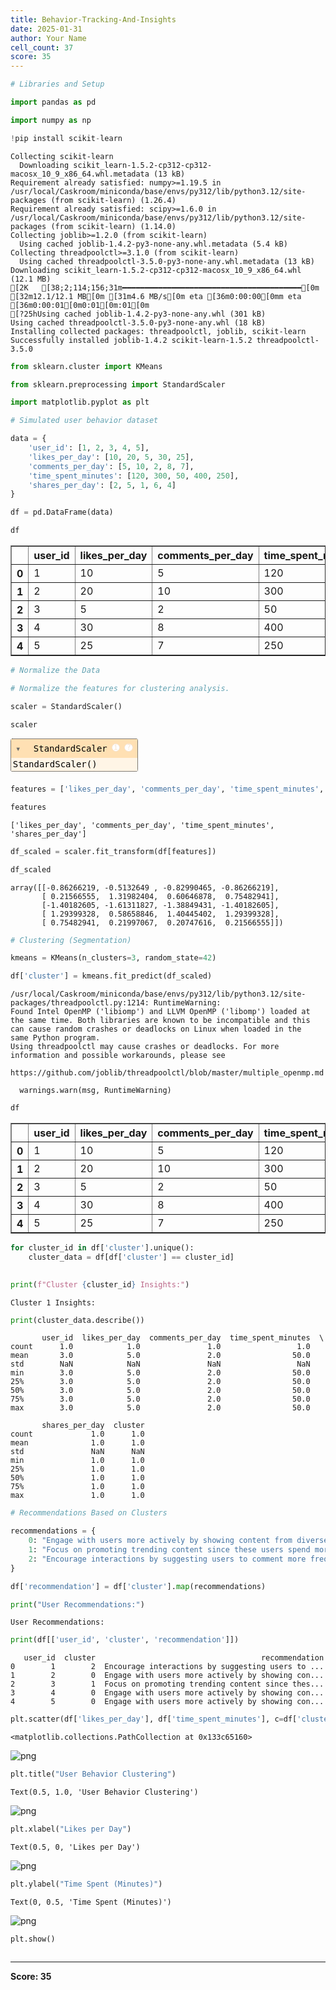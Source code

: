 ```yaml
---
title: Behavior-Tracking-And-Insights
date: 2025-01-31
author: Your Name
cell_count: 37
score: 35
---
```


```python
# Libraries and Setup
```


```python
import pandas as pd
```


```python
import numpy as np
```


```python
!pip install scikit-learn
```

    Collecting scikit-learn
      Downloading scikit_learn-1.5.2-cp312-cp312-macosx_10_9_x86_64.whl.metadata (13 kB)
    Requirement already satisfied: numpy>=1.19.5 in /usr/local/Caskroom/miniconda/base/envs/py312/lib/python3.12/site-packages (from scikit-learn) (1.26.4)
    Requirement already satisfied: scipy>=1.6.0 in /usr/local/Caskroom/miniconda/base/envs/py312/lib/python3.12/site-packages (from scikit-learn) (1.14.0)
    Collecting joblib>=1.2.0 (from scikit-learn)
      Using cached joblib-1.4.2-py3-none-any.whl.metadata (5.4 kB)
    Collecting threadpoolctl>=3.1.0 (from scikit-learn)
      Using cached threadpoolctl-3.5.0-py3-none-any.whl.metadata (13 kB)
    Downloading scikit_learn-1.5.2-cp312-cp312-macosx_10_9_x86_64.whl (12.1 MB)
    [2K   [38;2;114;156;31m━━━━━━━━━━━━━━━━━━━━━━━━━━━━━━━━━━━━━━━━[0m [32m12.1/12.1 MB[0m [31m4.6 MB/s[0m eta [36m0:00:00[0mm eta [36m0:00:01[0m0:01[0m:01[0m
    [?25hUsing cached joblib-1.4.2-py3-none-any.whl (301 kB)
    Using cached threadpoolctl-3.5.0-py3-none-any.whl (18 kB)
    Installing collected packages: threadpoolctl, joblib, scikit-learn
    Successfully installed joblib-1.4.2 scikit-learn-1.5.2 threadpoolctl-3.5.0



```python
from sklearn.cluster import KMeans
```


```python
from sklearn.preprocessing import StandardScaler
```


```python
import matplotlib.pyplot as plt
```


```python
# Simulated user behavior dataset
```


```python
data = {
    'user_id': [1, 2, 3, 4, 5],
    'likes_per_day': [10, 20, 5, 30, 25],
    'comments_per_day': [5, 10, 2, 8, 7],
    'time_spent_minutes': [120, 300, 50, 400, 250],
    'shares_per_day': [2, 5, 1, 6, 4]
}
```


```python
df = pd.DataFrame(data)
```


```python
df
```




<div>
<style scoped>
    .dataframe tbody tr th:only-of-type {
        vertical-align: middle;
    }

    .dataframe tbody tr th {
        vertical-align: top;
    }

    .dataframe thead th {
        text-align: right;
    }
</style>
<table border="1" class="dataframe">
  <thead>
    <tr style="text-align: right;">
      <th></th>
      <th>user_id</th>
      <th>likes_per_day</th>
      <th>comments_per_day</th>
      <th>time_spent_minutes</th>
      <th>shares_per_day</th>
    </tr>
  </thead>
  <tbody>
    <tr>
      <th>0</th>
      <td>1</td>
      <td>10</td>
      <td>5</td>
      <td>120</td>
      <td>2</td>
    </tr>
    <tr>
      <th>1</th>
      <td>2</td>
      <td>20</td>
      <td>10</td>
      <td>300</td>
      <td>5</td>
    </tr>
    <tr>
      <th>2</th>
      <td>3</td>
      <td>5</td>
      <td>2</td>
      <td>50</td>
      <td>1</td>
    </tr>
    <tr>
      <th>3</th>
      <td>4</td>
      <td>30</td>
      <td>8</td>
      <td>400</td>
      <td>6</td>
    </tr>
    <tr>
      <th>4</th>
      <td>5</td>
      <td>25</td>
      <td>7</td>
      <td>250</td>
      <td>4</td>
    </tr>
  </tbody>
</table>
</div>




```python
# Normalize the Data
```


```python
# Normalize the features for clustering analysis.
```


```python
scaler = StandardScaler()
```


```python
scaler
```




<style>#sk-container-id-1 {
  /* Definition of color scheme common for light and dark mode */
  --sklearn-color-text: black;
  --sklearn-color-line: gray;
  /* Definition of color scheme for unfitted estimators */
  --sklearn-color-unfitted-level-0: #fff5e6;
  --sklearn-color-unfitted-level-1: #f6e4d2;
  --sklearn-color-unfitted-level-2: #ffe0b3;
  --sklearn-color-unfitted-level-3: chocolate;
  /* Definition of color scheme for fitted estimators */
  --sklearn-color-fitted-level-0: #f0f8ff;
  --sklearn-color-fitted-level-1: #d4ebff;
  --sklearn-color-fitted-level-2: #b3dbfd;
  --sklearn-color-fitted-level-3: cornflowerblue;

  /* Specific color for light theme */
  --sklearn-color-text-on-default-background: var(--sg-text-color, var(--theme-code-foreground, var(--jp-content-font-color1, black)));
  --sklearn-color-background: var(--sg-background-color, var(--theme-background, var(--jp-layout-color0, white)));
  --sklearn-color-border-box: var(--sg-text-color, var(--theme-code-foreground, var(--jp-content-font-color1, black)));
  --sklearn-color-icon: #696969;

  @media (prefers-color-scheme: dark) {
    /* Redefinition of color scheme for dark theme */
    --sklearn-color-text-on-default-background: var(--sg-text-color, var(--theme-code-foreground, var(--jp-content-font-color1, white)));
    --sklearn-color-background: var(--sg-background-color, var(--theme-background, var(--jp-layout-color0, #111)));
    --sklearn-color-border-box: var(--sg-text-color, var(--theme-code-foreground, var(--jp-content-font-color1, white)));
    --sklearn-color-icon: #878787;
  }
}

#sk-container-id-1 {
  color: var(--sklearn-color-text);
}

#sk-container-id-1 pre {
  padding: 0;
}

#sk-container-id-1 input.sk-hidden--visually {
  border: 0;
  clip: rect(1px 1px 1px 1px);
  clip: rect(1px, 1px, 1px, 1px);
  height: 1px;
  margin: -1px;
  overflow: hidden;
  padding: 0;
  position: absolute;
  width: 1px;
}

#sk-container-id-1 div.sk-dashed-wrapped {
  border: 1px dashed var(--sklearn-color-line);
  margin: 0 0.4em 0.5em 0.4em;
  box-sizing: border-box;
  padding-bottom: 0.4em;
  background-color: var(--sklearn-color-background);
}

#sk-container-id-1 div.sk-container {
  /* jupyter's `normalize.less` sets `[hidden] { display: none; }`
     but bootstrap.min.css set `[hidden] { display: none !important; }`
     so we also need the `!important` here to be able to override the
     default hidden behavior on the sphinx rendered scikit-learn.org.
     See: https://github.com/scikit-learn/scikit-learn/issues/21755 */
  display: inline-block !important;
  position: relative;
}

#sk-container-id-1 div.sk-text-repr-fallback {
  display: none;
}

div.sk-parallel-item,
div.sk-serial,
div.sk-item {
  /* draw centered vertical line to link estimators */
  background-image: linear-gradient(var(--sklearn-color-text-on-default-background), var(--sklearn-color-text-on-default-background));
  background-size: 2px 100%;
  background-repeat: no-repeat;
  background-position: center center;
}

/* Parallel-specific style estimator block */

#sk-container-id-1 div.sk-parallel-item::after {
  content: "";
  width: 100%;
  border-bottom: 2px solid var(--sklearn-color-text-on-default-background);
  flex-grow: 1;
}

#sk-container-id-1 div.sk-parallel {
  display: flex;
  align-items: stretch;
  justify-content: center;
  background-color: var(--sklearn-color-background);
  position: relative;
}

#sk-container-id-1 div.sk-parallel-item {
  display: flex;
  flex-direction: column;
}

#sk-container-id-1 div.sk-parallel-item:first-child::after {
  align-self: flex-end;
  width: 50%;
}

#sk-container-id-1 div.sk-parallel-item:last-child::after {
  align-self: flex-start;
  width: 50%;
}

#sk-container-id-1 div.sk-parallel-item:only-child::after {
  width: 0;
}

/* Serial-specific style estimator block */

#sk-container-id-1 div.sk-serial {
  display: flex;
  flex-direction: column;
  align-items: center;
  background-color: var(--sklearn-color-background);
  padding-right: 1em;
  padding-left: 1em;
}


/* Toggleable style: style used for estimator/Pipeline/ColumnTransformer box that is
clickable and can be expanded/collapsed.
- Pipeline and ColumnTransformer use this feature and define the default style
- Estimators will overwrite some part of the style using the `sk-estimator` class
*/

/* Pipeline and ColumnTransformer style (default) */

#sk-container-id-1 div.sk-toggleable {
  /* Default theme specific background. It is overwritten whether we have a
  specific estimator or a Pipeline/ColumnTransformer */
  background-color: var(--sklearn-color-background);
}

/* Toggleable label */
#sk-container-id-1 label.sk-toggleable__label {
  cursor: pointer;
  display: block;
  width: 100%;
  margin-bottom: 0;
  padding: 0.5em;
  box-sizing: border-box;
  text-align: center;
}

#sk-container-id-1 label.sk-toggleable__label-arrow:before {
  /* Arrow on the left of the label */
  content: "▸";
  float: left;
  margin-right: 0.25em;
  color: var(--sklearn-color-icon);
}

#sk-container-id-1 label.sk-toggleable__label-arrow:hover:before {
  color: var(--sklearn-color-text);
}

/* Toggleable content - dropdown */

#sk-container-id-1 div.sk-toggleable__content {
  max-height: 0;
  max-width: 0;
  overflow: hidden;
  text-align: left;
  /* unfitted */
  background-color: var(--sklearn-color-unfitted-level-0);
}

#sk-container-id-1 div.sk-toggleable__content.fitted {
  /* fitted */
  background-color: var(--sklearn-color-fitted-level-0);
}

#sk-container-id-1 div.sk-toggleable__content pre {
  margin: 0.2em;
  border-radius: 0.25em;
  color: var(--sklearn-color-text);
  /* unfitted */
  background-color: var(--sklearn-color-unfitted-level-0);
}

#sk-container-id-1 div.sk-toggleable__content.fitted pre {
  /* unfitted */
  background-color: var(--sklearn-color-fitted-level-0);
}

#sk-container-id-1 input.sk-toggleable__control:checked~div.sk-toggleable__content {
  /* Expand drop-down */
  max-height: 200px;
  max-width: 100%;
  overflow: auto;
}

#sk-container-id-1 input.sk-toggleable__control:checked~label.sk-toggleable__label-arrow:before {
  content: "▾";
}

/* Pipeline/ColumnTransformer-specific style */

#sk-container-id-1 div.sk-label input.sk-toggleable__control:checked~label.sk-toggleable__label {
  color: var(--sklearn-color-text);
  background-color: var(--sklearn-color-unfitted-level-2);
}

#sk-container-id-1 div.sk-label.fitted input.sk-toggleable__control:checked~label.sk-toggleable__label {
  background-color: var(--sklearn-color-fitted-level-2);
}

/* Estimator-specific style */

/* Colorize estimator box */
#sk-container-id-1 div.sk-estimator input.sk-toggleable__control:checked~label.sk-toggleable__label {
  /* unfitted */
  background-color: var(--sklearn-color-unfitted-level-2);
}

#sk-container-id-1 div.sk-estimator.fitted input.sk-toggleable__control:checked~label.sk-toggleable__label {
  /* fitted */
  background-color: var(--sklearn-color-fitted-level-2);
}

#sk-container-id-1 div.sk-label label.sk-toggleable__label,
#sk-container-id-1 div.sk-label label {
  /* The background is the default theme color */
  color: var(--sklearn-color-text-on-default-background);
}

/* On hover, darken the color of the background */
#sk-container-id-1 div.sk-label:hover label.sk-toggleable__label {
  color: var(--sklearn-color-text);
  background-color: var(--sklearn-color-unfitted-level-2);
}

/* Label box, darken color on hover, fitted */
#sk-container-id-1 div.sk-label.fitted:hover label.sk-toggleable__label.fitted {
  color: var(--sklearn-color-text);
  background-color: var(--sklearn-color-fitted-level-2);
}

/* Estimator label */

#sk-container-id-1 div.sk-label label {
  font-family: monospace;
  font-weight: bold;
  display: inline-block;
  line-height: 1.2em;
}

#sk-container-id-1 div.sk-label-container {
  text-align: center;
}

/* Estimator-specific */
#sk-container-id-1 div.sk-estimator {
  font-family: monospace;
  border: 1px dotted var(--sklearn-color-border-box);
  border-radius: 0.25em;
  box-sizing: border-box;
  margin-bottom: 0.5em;
  /* unfitted */
  background-color: var(--sklearn-color-unfitted-level-0);
}

#sk-container-id-1 div.sk-estimator.fitted {
  /* fitted */
  background-color: var(--sklearn-color-fitted-level-0);
}

/* on hover */
#sk-container-id-1 div.sk-estimator:hover {
  /* unfitted */
  background-color: var(--sklearn-color-unfitted-level-2);
}

#sk-container-id-1 div.sk-estimator.fitted:hover {
  /* fitted */
  background-color: var(--sklearn-color-fitted-level-2);
}

/* Specification for estimator info (e.g. "i" and "?") */

/* Common style for "i" and "?" */

.sk-estimator-doc-link,
a:link.sk-estimator-doc-link,
a:visited.sk-estimator-doc-link {
  float: right;
  font-size: smaller;
  line-height: 1em;
  font-family: monospace;
  background-color: var(--sklearn-color-background);
  border-radius: 1em;
  height: 1em;
  width: 1em;
  text-decoration: none !important;
  margin-left: 1ex;
  /* unfitted */
  border: var(--sklearn-color-unfitted-level-1) 1pt solid;
  color: var(--sklearn-color-unfitted-level-1);
}

.sk-estimator-doc-link.fitted,
a:link.sk-estimator-doc-link.fitted,
a:visited.sk-estimator-doc-link.fitted {
  /* fitted */
  border: var(--sklearn-color-fitted-level-1) 1pt solid;
  color: var(--sklearn-color-fitted-level-1);
}

/* On hover */
div.sk-estimator:hover .sk-estimator-doc-link:hover,
.sk-estimator-doc-link:hover,
div.sk-label-container:hover .sk-estimator-doc-link:hover,
.sk-estimator-doc-link:hover {
  /* unfitted */
  background-color: var(--sklearn-color-unfitted-level-3);
  color: var(--sklearn-color-background);
  text-decoration: none;
}

div.sk-estimator.fitted:hover .sk-estimator-doc-link.fitted:hover,
.sk-estimator-doc-link.fitted:hover,
div.sk-label-container:hover .sk-estimator-doc-link.fitted:hover,
.sk-estimator-doc-link.fitted:hover {
  /* fitted */
  background-color: var(--sklearn-color-fitted-level-3);
  color: var(--sklearn-color-background);
  text-decoration: none;
}

/* Span, style for the box shown on hovering the info icon */
.sk-estimator-doc-link span {
  display: none;
  z-index: 9999;
  position: relative;
  font-weight: normal;
  right: .2ex;
  padding: .5ex;
  margin: .5ex;
  width: min-content;
  min-width: 20ex;
  max-width: 50ex;
  color: var(--sklearn-color-text);
  box-shadow: 2pt 2pt 4pt #999;
  /* unfitted */
  background: var(--sklearn-color-unfitted-level-0);
  border: .5pt solid var(--sklearn-color-unfitted-level-3);
}

.sk-estimator-doc-link.fitted span {
  /* fitted */
  background: var(--sklearn-color-fitted-level-0);
  border: var(--sklearn-color-fitted-level-3);
}

.sk-estimator-doc-link:hover span {
  display: block;
}

/* "?"-specific style due to the `<a>` HTML tag */

#sk-container-id-1 a.estimator_doc_link {
  float: right;
  font-size: 1rem;
  line-height: 1em;
  font-family: monospace;
  background-color: var(--sklearn-color-background);
  border-radius: 1rem;
  height: 1rem;
  width: 1rem;
  text-decoration: none;
  /* unfitted */
  color: var(--sklearn-color-unfitted-level-1);
  border: var(--sklearn-color-unfitted-level-1) 1pt solid;
}

#sk-container-id-1 a.estimator_doc_link.fitted {
  /* fitted */
  border: var(--sklearn-color-fitted-level-1) 1pt solid;
  color: var(--sklearn-color-fitted-level-1);
}

/* On hover */
#sk-container-id-1 a.estimator_doc_link:hover {
  /* unfitted */
  background-color: var(--sklearn-color-unfitted-level-3);
  color: var(--sklearn-color-background);
  text-decoration: none;
}

#sk-container-id-1 a.estimator_doc_link.fitted:hover {
  /* fitted */
  background-color: var(--sklearn-color-fitted-level-3);
}
</style><div id="sk-container-id-1" class="sk-top-container"><div class="sk-text-repr-fallback"><pre>StandardScaler()</pre><b>In a Jupyter environment, please rerun this cell to show the HTML representation or trust the notebook. <br />On GitHub, the HTML representation is unable to render, please try loading this page with nbviewer.org.</b></div><div class="sk-container" hidden><div class="sk-item"><div class="sk-estimator  sk-toggleable"><input class="sk-toggleable__control sk-hidden--visually" id="sk-estimator-id-1" type="checkbox" checked><label for="sk-estimator-id-1" class="sk-toggleable__label  sk-toggleable__label-arrow ">&nbsp;&nbsp;StandardScaler<a class="sk-estimator-doc-link " rel="noreferrer" target="_blank" href="https://scikit-learn.org/1.5/modules/generated/sklearn.preprocessing.StandardScaler.html">?<span>Documentation for StandardScaler</span></a><span class="sk-estimator-doc-link ">i<span>Not fitted</span></span></label><div class="sk-toggleable__content "><pre>StandardScaler()</pre></div> </div></div></div></div>




```python
features = ['likes_per_day', 'comments_per_day', 'time_spent_minutes', 'shares_per_day']
```


```python
features
```




    ['likes_per_day', 'comments_per_day', 'time_spent_minutes', 'shares_per_day']




```python
df_scaled = scaler.fit_transform(df[features])
```


```python
df_scaled
```




    array([[-0.86266219, -0.5132649 , -0.82990465, -0.86266219],
           [ 0.21566555,  1.31982404,  0.60646878,  0.75482941],
           [-1.40182605, -1.61311827, -1.38849431, -1.40182605],
           [ 1.29399328,  0.58658846,  1.40445402,  1.29399328],
           [ 0.75482941,  0.21997067,  0.20747616,  0.21566555]])




```python
# Clustering (Segmentation)
```


```python
kmeans = KMeans(n_clusters=3, random_state=42)
```


```python
df['cluster'] = kmeans.fit_predict(df_scaled)
```

    /usr/local/Caskroom/miniconda/base/envs/py312/lib/python3.12/site-packages/threadpoolctl.py:1214: RuntimeWarning: 
    Found Intel OpenMP ('libiomp') and LLVM OpenMP ('libomp') loaded at
    the same time. Both libraries are known to be incompatible and this
    can cause random crashes or deadlocks on Linux when loaded in the
    same Python program.
    Using threadpoolctl may cause crashes or deadlocks. For more
    information and possible workarounds, please see
        https://github.com/joblib/threadpoolctl/blob/master/multiple_openmp.md
    
      warnings.warn(msg, RuntimeWarning)



```python
df
```




<div>
<style scoped>
    .dataframe tbody tr th:only-of-type {
        vertical-align: middle;
    }

    .dataframe tbody tr th {
        vertical-align: top;
    }

    .dataframe thead th {
        text-align: right;
    }
</style>
<table border="1" class="dataframe">
  <thead>
    <tr style="text-align: right;">
      <th></th>
      <th>user_id</th>
      <th>likes_per_day</th>
      <th>comments_per_day</th>
      <th>time_spent_minutes</th>
      <th>shares_per_day</th>
      <th>cluster</th>
    </tr>
  </thead>
  <tbody>
    <tr>
      <th>0</th>
      <td>1</td>
      <td>10</td>
      <td>5</td>
      <td>120</td>
      <td>2</td>
      <td>2</td>
    </tr>
    <tr>
      <th>1</th>
      <td>2</td>
      <td>20</td>
      <td>10</td>
      <td>300</td>
      <td>5</td>
      <td>0</td>
    </tr>
    <tr>
      <th>2</th>
      <td>3</td>
      <td>5</td>
      <td>2</td>
      <td>50</td>
      <td>1</td>
      <td>1</td>
    </tr>
    <tr>
      <th>3</th>
      <td>4</td>
      <td>30</td>
      <td>8</td>
      <td>400</td>
      <td>6</td>
      <td>0</td>
    </tr>
    <tr>
      <th>4</th>
      <td>5</td>
      <td>25</td>
      <td>7</td>
      <td>250</td>
      <td>4</td>
      <td>0</td>
    </tr>
  </tbody>
</table>
</div>




```python
for cluster_id in df['cluster'].unique():
    cluster_data = df[df['cluster'] == cluster_id]
    
```


```python
print(f"Cluster {cluster_id} Insights:")

```

    Cluster 1 Insights:



```python
print(cluster_data.describe())
```

           user_id  likes_per_day  comments_per_day  time_spent_minutes  \
    count      1.0            1.0               1.0                 1.0   
    mean       3.0            5.0               2.0                50.0   
    std        NaN            NaN               NaN                 NaN   
    min        3.0            5.0               2.0                50.0   
    25%        3.0            5.0               2.0                50.0   
    50%        3.0            5.0               2.0                50.0   
    75%        3.0            5.0               2.0                50.0   
    max        3.0            5.0               2.0                50.0   
    
           shares_per_day  cluster  
    count             1.0      1.0  
    mean              1.0      1.0  
    std               NaN      NaN  
    min               1.0      1.0  
    25%               1.0      1.0  
    50%               1.0      1.0  
    75%               1.0      1.0  
    max               1.0      1.0  



```python
# Recommendations Based on Clusters
```


```python
recommendations = {
    0: "Engage with users more actively by showing content from diverse creators.",
    1: "Focus on promoting trending content since these users spend more time on the platform.",
    2: "Encourage interactions by suggesting users to comment more frequently."
}
```


```python
df['recommendation'] = df['cluster'].map(recommendations)
```


```python
print("User Recommendations:")
```

    User Recommendations:



```python
print(df[['user_id', 'cluster', 'recommendation']])
```

       user_id  cluster                                     recommendation
    0        1        2  Encourage interactions by suggesting users to ...
    1        2        0  Engage with users more actively by showing con...
    2        3        1  Focus on promoting trending content since thes...
    3        4        0  Engage with users more actively by showing con...
    4        5        0  Engage with users more actively by showing con...



```python
plt.scatter(df['likes_per_day'], df['time_spent_minutes'], c=df['cluster'], cmap='viridis')
```




    <matplotlib.collections.PathCollection at 0x133c65160>




    
![png](behavior-tracking-and-insights_files/behavior-tracking-and-insights_31_1.png)
    



```python
plt.title("User Behavior Clustering")

```




    Text(0.5, 1.0, 'User Behavior Clustering')




    
![png](behavior-tracking-and-insights_files/behavior-tracking-and-insights_32_1.png)
    



```python
plt.xlabel("Likes per Day")

```




    Text(0.5, 0, 'Likes per Day')




    
![png](behavior-tracking-and-insights_files/behavior-tracking-and-insights_33_1.png)
    



```python
plt.ylabel("Time Spent (Minutes)")

```




    Text(0, 0.5, 'Time Spent (Minutes)')




    
![png](behavior-tracking-and-insights_files/behavior-tracking-and-insights_34_1.png)
    



```python
plt.show()
```


```python

```


---
**Score: 35**

